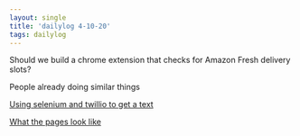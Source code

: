 ```yaml
---
layout: single
title: 'dailylog 4-10-20'
tags: dailylog 
--- 
```


Should we build a chrome extension that checks for Amazon Fresh delivery slots?

People already doing similar things

[Using selenium and twillio to get a text](https://medium.com/better-programming/build-amazonfresh-delivery-slot-alerts-c9e12a429e23)

[What the pages look like](https://github.com/ahertel/Amazon-Fresh-Whole-Foods-delivery-slot-finder)